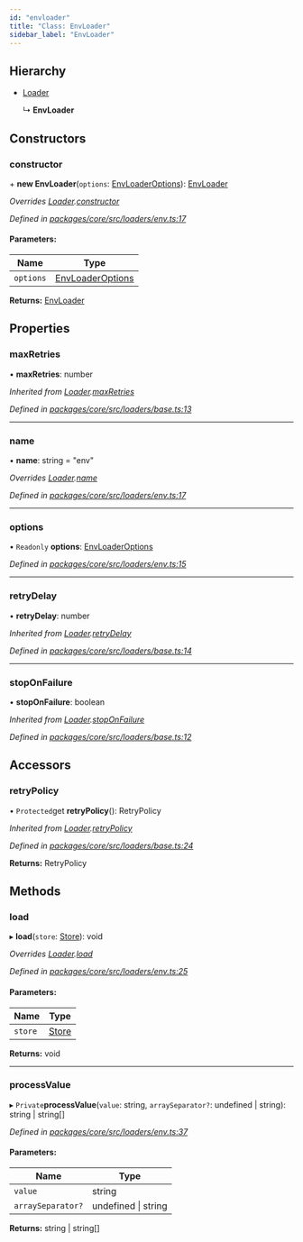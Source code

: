 ```yaml
---
id: "envloader"
title: "Class: EnvLoader"
sidebar_label: "EnvLoader"
---
```


## Hierarchy

- [Loader](loader.md)

  ↳ **EnvLoader**

## Constructors

### constructor

\+ **new EnvLoader**(`options`: [EnvLoaderOptions](../interfaces/envloaderoptions.md)): [EnvLoader](envloader.md)

_Overrides [Loader](loader.md).[constructor](loader.md#constructor)_

_Defined in [packages/core/src/loaders/env.ts:17](https://github.com/willsoto/node-konfig/blob/e86bb60/packages/core/src/loaders/env.ts#L17)_

#### Parameters:

| Name      | Type                                                  |
| --------- | ----------------------------------------------------- |
| `options` | [EnvLoaderOptions](../interfaces/envloaderoptions.md) |

**Returns:** [EnvLoader](envloader.md)

## Properties

### maxRetries

• **maxRetries**: number

_Inherited from [Loader](loader.md).[maxRetries](loader.md#maxretries)_

_Defined in [packages/core/src/loaders/base.ts:13](https://github.com/willsoto/node-konfig/blob/e86bb60/packages/core/src/loaders/base.ts#L13)_

---

### name

• **name**: string = "env"

_Overrides [Loader](loader.md).[name](loader.md#name)_

_Defined in [packages/core/src/loaders/env.ts:17](https://github.com/willsoto/node-konfig/blob/e86bb60/packages/core/src/loaders/env.ts#L17)_

---

### options

• `Readonly` **options**: [EnvLoaderOptions](../interfaces/envloaderoptions.md)

_Defined in [packages/core/src/loaders/env.ts:15](https://github.com/willsoto/node-konfig/blob/e86bb60/packages/core/src/loaders/env.ts#L15)_

---

### retryDelay

• **retryDelay**: number

_Inherited from [Loader](loader.md).[retryDelay](loader.md#retrydelay)_

_Defined in [packages/core/src/loaders/base.ts:14](https://github.com/willsoto/node-konfig/blob/e86bb60/packages/core/src/loaders/base.ts#L14)_

---

### stopOnFailure

• **stopOnFailure**: boolean

_Inherited from [Loader](loader.md).[stopOnFailure](loader.md#stoponfailure)_

_Defined in [packages/core/src/loaders/base.ts:12](https://github.com/willsoto/node-konfig/blob/e86bb60/packages/core/src/loaders/base.ts#L12)_

## Accessors

### retryPolicy

• `Protected`get **retryPolicy**(): RetryPolicy

_Inherited from [Loader](loader.md).[retryPolicy](loader.md#retrypolicy)_

_Defined in [packages/core/src/loaders/base.ts:24](https://github.com/willsoto/node-konfig/blob/e86bb60/packages/core/src/loaders/base.ts#L24)_

**Returns:** RetryPolicy

## Methods

### load

▸ **load**(`store`: [Store](store.md)): void

_Overrides [Loader](loader.md).[load](loader.md#load)_

_Defined in [packages/core/src/loaders/env.ts:25](https://github.com/willsoto/node-konfig/blob/e86bb60/packages/core/src/loaders/env.ts#L25)_

#### Parameters:

| Name    | Type              |
| ------- | ----------------- |
| `store` | [Store](store.md) |

**Returns:** void

---

### processValue

▸ `Private`**processValue**(`value`: string, `arraySeparator?`: undefined \| string): string \| string[]

_Defined in [packages/core/src/loaders/env.ts:37](https://github.com/willsoto/node-konfig/blob/e86bb60/packages/core/src/loaders/env.ts#L37)_

#### Parameters:

| Name              | Type                |
| ----------------- | ------------------- |
| `value`           | string              |
| `arraySeparator?` | undefined \| string |

**Returns:** string \| string[]
